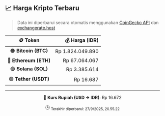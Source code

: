 

<!-- HARGA_KRIPTO -->
## 📈 Harga Kripto Terbaru

> Data ini diperbarui secara otomatis menggunakan [CoinGecko API](https://www.coingecko.com/) dan [exchangerate.host](https://exchangerate.host/)

<div align="center">

| 🪙 Token | 💰 Harga (IDR) |
|:------:|---------------:|
| 🟠 **Bitcoin (BTC)**   | Rp 1.824.049.890 |
| 🔵 **Ethereum (ETH)**  | Rp 67.064.067 |
| 🟣 **Solana (SOL)**    | Rp 3.385.614 |
| 🟢 **Tether (USDT)**   | Rp 16.687 |

---

💱 **Kurs Rupiah (USD → IDR)**: Rp 16.672

🕒 <sub>Terakhir diperbarui: 27/9/2025, 20.55.22</sub>

</div>
<!-- /HARGA_KRIPTO -->